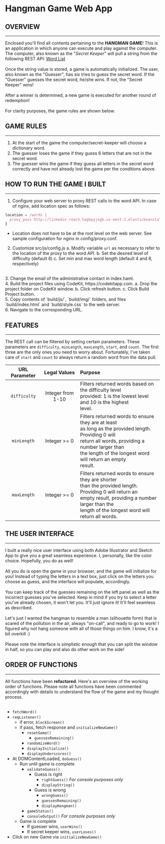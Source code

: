# Hangman Game Web App
## OVERVIEW
<hr>
Enclosed you'll find all contents pertaining to the <b>HANGMAN GAME</b>! This is an application in which anyone can execute and play against the computer. The computer, also known as the "<i>Secret Keeper</i>" will pull a string from the following REST API: <a href="http://linkedin-reach.hagbpyjegb.us-west-2.elasticbeanstalk.com/words">Word List</a>
<br><br>
Once the string value is stored, a game is automatically initialized. The user, also known as the "Guesser", has six tries to guess the secret word. If the "Guesser" guesses the secret word, he/she wins. If not, the "Secret Keeper" wins!
<br><br>
After a winner is determined, a new game is executed for another round of redemption!
<br><br>
For clarity purposes, the game rules are shown below.

## GAME RULES
<hr>
<ol>
<li>At the start of the game the computer/secret-keeper will choose a dictionary word.</li>
<li>The guesser loses the game if they guess 6 letters that are not in the secret word.</li>
<li>The guesser wins the game if they guess all letters in the secret word correctly and have not already lost the game per the conditions above.</li>
</ol>

## HOW TO RUN THE GAME I BUILT
<hr>

1. Configure your web server to proxy REST calls to the word API. In case of nginx, add location spec as follows:

```javascript
location = /words {
  proxy_pass http://linkedin-reach.hagbpyjegb.us-west-2.elasticbeanstalk.com/words;
}
```
* Location does not have to be at the root level on the web server. See sample configuration for nginx in config/proxy.conf.

2. Customize src/js/config.js
   a. Modify variable `url` as necessary to refer to the location of the proxy to the word API.
   b. Set the desired level of difficulty (default 8)
   c. Set min and max word length (default 4 and 8, respectively)
<br>
3. Change the email of the administrative contact in index.haml.
<br>
4. Build the project files using CodeKit, https://codekitapp.com.
   a. Drop the project folder on CodeKit window.
   b. Click refresh button.
   c. Click Build Project button.
<br>
5. Copy contents of `build/js/`, `build/img/` folders, and files `build/index.html` and `build/style.css` to the web server.
<br>
6. Navigate to the corresponding URL.


## FEATURES
<hr>

The REST call can be filtered by setting certain parameters. These parameters are `difficulty`, `minLength`, `maxLength`, `start`, and `count`. The first three are the only ones you need to worry about. Fortunately, I've taken care of `start` and `count` to always return a random word from the data pull.

| URL Parameter |  Legal Values  |  Purpose  |
| :-----------: |:--------------:| :---------|
| `difficulty`    | Integer from 1-10  | Filters returned words based on the difficulty level<br>provided: 1 is the lowest level and 10 is the highest<br>level.|
| `minLength`     | Integer >= 0   | Filters returned words to ensure they are at least<br>as long as the provided length. Providing 0 will<br>return all words, providing a number larger than<br>the length of the longest word will return an empty<br>result.|
| `maxLength`     | Integer >= 0   | Filters returned words to ensure they are shorter<br>than the provided length. Providing 0 will return an<br>empty result, providing a number larger than the<br>length of the longest word will return all words.|

## THE USER INTERFACE
<hr>
I built a really nice user interface using both Adobe Illustrator and Sketch App to give you a great seamless experience. I, personally, like the color choice. Hopefully, you do as well!
<br><br>
All you do is open the game in your browser, and the game will initialize for you! Instead of typing the letters in a text box, just click on the letters you choose as guess, and the interface will populate, accordingly.
<br><br>
You can keep track of the guesses remaining on the left panel as well as the incorrect guesses you've selected. Keep in mind if you try to select a letter you've already chosen, it won't let you. It'll just ignore it! It'll feel seamless as described.
<br><br>
Let's just I wanted the hangman to resemble a man (silhouette form) that is scared of the pollution in the air, always "on-call", and ready to go to work! I figured why not hang someone with all of those things on him. I know, it's a bit overkill :)
<br><br>
Please note the interface is simplistic enough that you can split the window in half, so you can play and also do other work on the side!

## ORDER OF FUNCTIONS
<hr>
All functions have been <b>refactored</b>. Here's an overview of the working order of functions. Please note all functions have been commented accordingly with details to understand the flow of the game and my thought process.
<br><br>

- `fetchWord()`
- `reqListener()`
  - if error, `blockScreen()`
  - if pass, fetch response and `initializeNewGame()`
    - `resetGame()`
      - `guessesRemaining()`
    - `randomizeWord()`
    - `displayInitialize()`
    - `displayUnderscores()`
- At DOMContentLoaded, `doGuess()`
  - Run until game is complete
    - `validateGuess()`
      - Guess is right
        - `rightGuess()` *For console purposes only*
        - `displayString()`
      - Guess is wrong
        - `wrongGuess()`
        - `guessesRemaining()`
        - `displayHangman()`
    - `gameStatus()`
    - `consoleOutput()` *For console purposes only*
  - Game is complete
    - If guesser wins, `userWins()`
    - If secret keeper wins, `userLoses()`
- Click on new Game via `initializeNewGame()`
